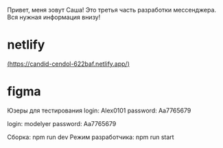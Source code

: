 Привет, меня зовут Саша!
Это третья часть разработки мессенджера.
Вся нужная информация внизу!



# netlify

[(https://candid-cendol-622baf.netlify.app/)](https://candid-cendol-622baf.netlify.app/)

# figma

Юзеры для тестирования 
login: Alex0101 password: Aa7765679 

login: modelyer password: Aa7765679 


Сборка: npm run dev
Режим разработчика: npm run start
